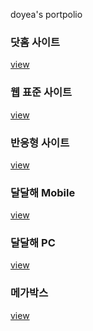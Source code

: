 doyea's portpolio

<h3>닷홈 사이트</h3>
<a href="https://veritedy.github.io/doyea/html/">view</a>

<h3>웹 표준 사이트</h3>
<a href="https://veritedy.github.io/doyea/html/webstandard/index.html">view</a>

<h3>반응형 사이트</h3>
<a href="https://veritedy.github.io/doyea/html/responsive/index.html">view</a>

<h3>달달해 Mobile</h3>
<a href="https://veritedy.github.io/doyea/DALDALHAE_MB/m_index.html">view</a>

<h3>달달해 PC</h3>
<a href="https://veritedy.github.io/doyea/DALDALHAE_PC/pc_index.html">view</a>

<h3>메가박스</h3>
<a href="https://veritedy.github.io/doyea/html/megabox/mega/index.html">view</a>
